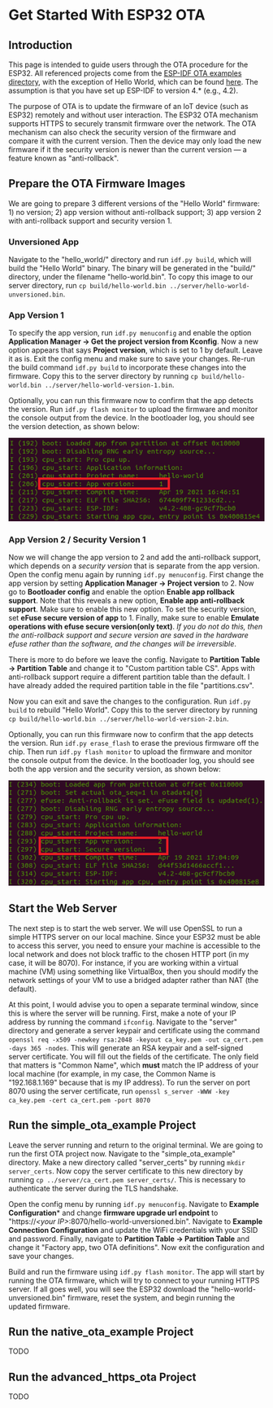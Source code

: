 # Get Started With ESP32 OTA

## Introduction

This page is intended to guide users through the OTA procedure for the ESP32. All referenced projects come from the [ESP-IDF OTA examples directory](https://github.com/espressif/esp-idf/tree/master/examples/system/ota), with the exception of Hello World, which can be found [here](https://github.com/espressif/esp-idf/tree/master/examples/get-started/hello_world). The assumption is that you have set up ESP-IDF to version 4.* (e.g., 4.2).

The purpose of OTA is to update the firmware of an IoT device (such as ESP32) remotely and without user interaction. The ESP32 OTA mechanism supports HTTPS to securely transmit firmware over the network. The OTA mechanism can also check the security version of the firmware and compare it with the current version. Then the device may only load the new firmware if it the security version is newer than the current version — a feature known as "anti-rollback".

## Prepare the OTA Firmware Images

We are going to prepare 3 different versions of the "Hello World" firmware: 1) no version; 2) app version  without anti-rollback support; 3) app version 2 with anti-rollback support and security version 1.

### Unversioned App

Navigate to the "hello_world/" directory and run ```idf.py build```, which will build the "Hello World" binary. The binary will be generated in the "build/" directory, under the filename "hello-world.bin". To copy this image to our server directory, run ```cp build/hello-world.bin ../server/hello-world-unversioned.bin```.

### App Version 1

To specify the app version, run ```idf.py menuconfig``` and enable the option **Application Manager -> Get the project version from Kconfig**. Now a new option appears that says **Project version**, which is set to 1 by default. Leave it as is. Exit the config menu and make sure to save your changes. Re-run the build command ```idf.py build``` to incorporate these changes into the firmware. Copy this to the server directory by running ```cp build/hello-world.bin ../server/hello-world-version-1.bin```.

Optionally, you can run this firmware now to confirm that the app detects the version. Run ```idf.py flash monitor``` to upload the firmware and monitor the console output from the device. In the bootloader log, you should see the version detection, as shown below:

![Hello World Version 1](hello-world-version-1.png)

### App Version 2 / Security Version 1

Now we will change the app version to 2 and add the anti-rollback support, which depends on a _security version_ that is separate from the app version. Open the config menu again by running ```idf.py menuconfig```. First change the app version by setting **Application Manager -> Project version** to 2. Now go to **Bootloader config** and enable the option **Enable app rollback support**. Note that this reveals a new option, **Enable app anti-rollback support**. Make sure to enable this new option. To set the security version, set **eFuse secure version of app** to 1. Finally, make sure to enable **Emulate operations with efuse secure version(only text)**. _If you do not do this, then the anti-rollback support and secure version are saved in the hardware efuse rather than the software, and the changes will be irreversible_.

There is more to do before we leave the config. Navigate to **Partition Table -> Partition Table** and change it to "Custom partition table CS". Apps with anti-rollback support require a different partition table than the default. I have already added the required partition table in the file "partitions.csv".

Now you can exit and save the changes to the configuration. Run ```idf.py build``` to rebuild "Hello World". Copy this to the server directory by running ```cp build/hello-world.bin ../server/hello-world-version-2.bin```.

Optionally, you can run this firmware now to confirm that the app detects the version. Run ```idf.py erase_flash``` to erase the previous firmware off the chip. Then run ```idf.py flash monitor``` to upload the firmware and monitor the console output from the device. In the bootloader log, you should see both the app version and the security version, as shown below:

![Hello World Version 2](hello-world-version-2.png)

## Start the Web Server

The next step is to start the web server. We will use OpenSSL to run a simple HTTPS server on our local machine. Since your ESP32 must be able to access this server, you need to ensure your machine is accessible to the local network and does not block traffic to the chosen HTTP port (in my case, it will be 8070). For instance, if you are working within a virtual machine (VM) using something like VirtualBox, then you should modify the network settings of your VM to use a bridged adapter rather than NAT (the default).

At this point, I would advise you to open a separate terminal window, since this is where the server will be running. First, make a note of your IP address by running the command ```ifconfig```.  Navigate to the "server" directory and generate a server keypair and certificate using the command ```openssl req -x509 -newkey rsa:2048 -keyout ca_key.pem -out ca_cert.pem -days 365 -nodes```. This will generate an RSA keypair and a self-signed server certificate. You will fill out the fields of the certificate. The only field that matters is "Common Name", which **must** match the IP address of your local machine (for example, in my case, the Common Name is "192.168.1.169" because that is my IP address). To run the server on port 8070 using the server certificate, run ```openssl s_server -WWW -key ca_key.pem -cert ca_cert.pem -port 8070```

## Run the simple_ota_example Project

Leave the server running and return to the original terminal. We are going to run the first OTA project now. Navigate to the "simple_ota_example" directory. Make a new directory called "server_certs" by running ```mkdir server_certs```. Now copy the server certificate to this new directory by running ```cp ../server/ca_cert.pem server_certs/```. This is necessary to authenticate the server during the TLS handshake.

Open the config menu by running ```idf.py menuconfig```. Navigate to **Example Configuration*** and change **firmware upgrade url endpoint** to "https://_\<your IP\>_:8070/hello-world-unversioned.bin". Navigate to **Example Connection Configuration** and update the WiFi credentials with your SSID and password. Finally, navigate to **Partition Table -> Partition Table** and change it "Factory app, two OTA definitions". Now exit the configuration and save your changes.

Build and run the firmware using ```idf.py flash monitor```. The app will start by running the OTA firmware, which will try to connect to your running HTTPS server. If all goes well, you will see the ESP32 download the "hello-world-unversioned.bin" firmware, reset the system, and begin running the updated firmware.

## Run the native_ota_example Project

TODO

## Run the advanced_https_ota Project

TODO
